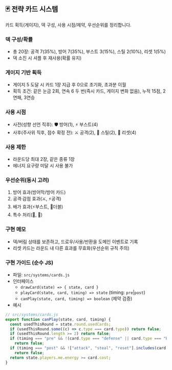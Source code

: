 ## 🃏 전략 카드 시스템

카드 획득(게이지), 덱 구성, 사용 시점/제약, 우선순위를 정리합니다.

### 덱 구성/확률

- 총 20장: 공격 7(35%), 방어 7(35%), 부스트 3(15%), 스틸 2(10%), 리셋 1(5%)
- 덱 소진 시 셔플 후 재사용(확률 유지)

### 게이지 기반 획득

- 게이지 5 도달 시 카드 1장 지급 후 0으로 초기화, 초과분 이월
- 획득 조건: 같은 눈금 2회, 연속 6 두 번(즉시 카드, 게이지 변화 없음), 누적 15점, 2연패, 3연승

### 사용 시점

- 사전(성향 선언 직후): 🛡️ 방어(1), ⚡ 부스트(4)
- 사후(주사위 직후, 점수 확정 전): ⚔️ 공격(2), 🦹 스틸(2), 🧹 리셋(4)

### 사용 제한

- 라운드당 최대 2장, 같은 종류 1장
- 에너지 요구량 미달 시 사용 불가

### 우선순위(동시 고려)

1. 방어 효과(방어막/방어 카드)
2. 공격·감점 효과(⚔️, ⚡공격)
3. 배가 효과(⚡부스트, 🎯더블)
4. 특수 처리(🦹, 🧹)

### 구현 메모

- 덱/버림 상태를 보존하고, 드로우/사용/반환을 도메인 이벤트로 기록
- 리셋 카드는 라운드 내 다른 효과를 무효화(우선순위 규칙 주의)

### 구현 가이드 (순수 JS)

- 파일: `src/systems/cards.js`
- 인터페이스
  - `drawCard(state) => { state, card }`
  - `playCard(state, card, timing) => state` (timing: `pre`|`post`)
  - `canPlay(state, card, timing) => boolean` (제약 검증)
- 예시

```js
// src/systems/cards.js
export function canPlay(state, card, timing) {
  const usedThisRound = state.round.usedCards;
  if (usedThisRound.some((c) => c.type === card.type)) return false;
  if (usedThisRound.length >= 2) return false;
  if (timing === "pre" && !(card.type === "defense" || card.type === "boost"))
    return false;
  if (timing === "post" && !["attack", "steal", "reset"].includes(card.type))
    return false;
  return state.players.me.energy >= card.cost;
}
```
